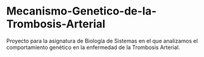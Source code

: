 # Mecanismo-Genetico-de-la-Trombosis-Arterial
Proyecto para la asignatura de Biología de Sistemas en el que analizamos el comportamiento genético en la enfermedad de la Trombosis Arterial.
